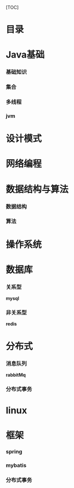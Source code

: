 [TOC]
# 目录
# Java基础
### 基础知识

### 集合

### 多线程

### jvm

# 设计模式
# 网络编程
# 数据结构与算法
### 数据结构
### 算法
# 操作系统
# 数据库
### 关系型
**mysql**
### 非关系型
**redis**
# 分布式
### 消息队列
**rabbitMq**
### 分布式事务
# linux
# 框架
### spring
### mybatis
### 分布式事务

